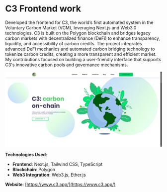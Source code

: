 # C3 Frontend work

Developed the frontend for C3, the world’s first automated system in the Voluntary Carbon Market (VCM), leveraging Next.js and Web3.0 technologies. C3 is built on the Polygon blockchain and bridges legacy carbon markets with decentralized finance (DeFi) to enhance transparency, liquidity, and accessibility of carbon credits. The project integrates advanced DeFi mechanics and automated carbon bridging technology to tokenize carbon credits, creating a more transparent and efficient market. My contributions focused on building a user-friendly interface that supports C3's innovative carbon pools and governance mechanisms.

![C3](C3.png)

**Technologies Used**:
- **Frontend**: Next.js, Tailwind CSS, TypeScript
- **Blockchain**: Polygon
- **Web3 Integration**: Web3.js, Ether.js

**Website**: [https://www.c3.app/](https://www.c3.app/)
